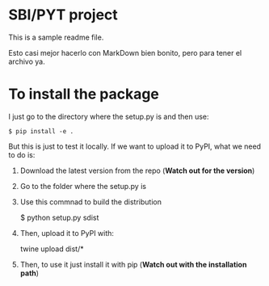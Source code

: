 # SBI/PYT project

This is a sample readme file. 

Esto casi mejor hacerlo con MarkDown bien bonito, pero para tener el archivo ya.

# To install the package

I just go to the directory where the setup.py is and then use:

    $ pip install -e .
    
But this is just to test it locally. If we want to upload it to PyPI, what we need to do is:

1. Download the latest version from the repo (**Watch out for the version**)
2. Go to the folder where the setup.py is
3. Use this commnad to build the distribution

    $ python setup.py sdist
   
4. Then, upload it to PyPI with:

    twine upload dist/*


5. Then, to use it just install it with pip (**Watch out with the installation path**)
